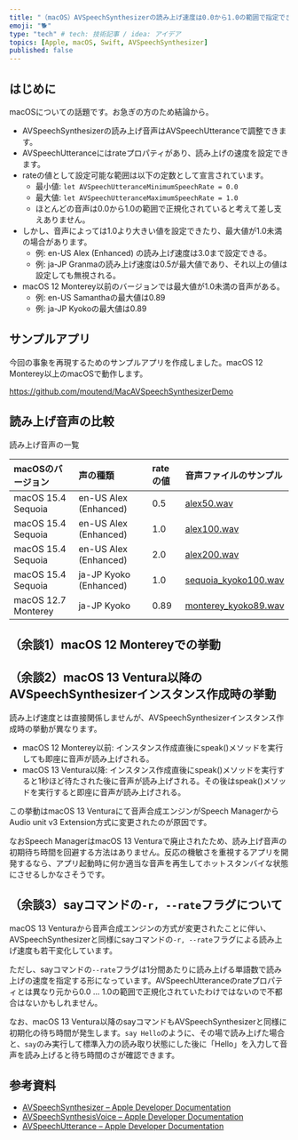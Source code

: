 ```yaml
---
title: "（macOS）AVSpeechSynthesizerの読み上げ速度は0.0から1.0の範囲で指定できるとは限らない"
emoji: "🐕"
type: "tech" # tech: 技術記事 / idea: アイデア
topics: [Apple, macOS, Swift, AVSpeechSynthesizer]
published: false
---
```

## はじめに

macOSについての話題です。お急ぎの方のため結論から。

- AVSpeechSynthesizerの読み上げ音声はAVSpeechUtteranceで調整できます。
- AVSpeechUtteranceにはrateプロパティがあり、読み上げの速度を設定できます。
- rateの値として設定可能な範囲は以下の定数として宣言されています。
    - 最小値: `let AVSpeechUtteranceMinimumSpeechRate = 0.0`
    - 最大値: `let AVSpeechUtteranceMaximumSpeechRate = 1.0`
    - ほとんどの音声は0.0から1.0の範囲で正規化されていると考えて差し支えありません。
- しかし、音声によっては1.0より大きい値を設定できたり、最大値が1.0未満の場合があります。
    - 例: en-US Alex (Enhanced) の読み上げ速度は3.0まで設定できる。
    - 例: ja-JP Granmaの読み上げ速度は0.5が最大値であり、それ以上の値は設定しても無視される。
- macOS 12 Monterey以前のバージョンでは最大値が1.0未満の音声がある。
    - 例: en-US Samanthaの最大値は0.89
    - 例: ja-JP Kyokoの最大値は0.89

## サンプルアプリ

今回の事象を再現するためのサンプルアプリを作成しました。macOS 12 Monterey以上のmacOSで動作します。

https://github.com/moutend/MacAVSpeechSynthesizerDemo

## 読み上げ音声の比較

読み上げ音声の一覧

| macOSのバージョン | 声の種類 | rateの値 | 音声ファイルのサンプル |
|:---|:---|:---|:---|
| macOS 15.4 Sequoia | en-US Alex (Enhanced) | 0.5 | [alex50.wav]() |
| macOS 15.4 Sequoia | en-US Alex (Enhanced) | 1.0 | [alex100.wav]() |
| macOS 15.4 Sequoia | en-US Alex (Enhanced) | 2.0 | [alex200.wav]() |
| macOS 15.4 Sequoia | ja-JP Kyoko (Enhanced) | 1.0 | [sequoia_kyoko100.wav]() |
| macOS 12.7 Monterey | ja-JP Kyoko | 0.89 | [monterey_kyoko89.wav]() |

## （余談1）macOS 12 Montereyでの挙動

## （余談2）macOS 13 Ventura以降のAVSpeechSynthesizerインスタンス作成時の挙動

読み上げ速度とは直接関係しませんが、AVSpeechSynthesizerインスタンス作成時の挙動が異なります。

- macOS 12 Monterey以前: インスタンス作成直後にspeak()メソッドを実行しても即座に音声が読み上げされる。
- macOS 13 Ventura以降: インスタンス作成直後にspeak()メソッドを実行すると1秒ほど待たされた後に音声が読み上げされる。その後はspeak()メソッドを実行すると即座に音声が読み上げされる。

この挙動はmacOS 13 Venturaにて音声合成エンジンがSpeech ManagerからAudio unit v3 Extension方式に変更されたのが原因です。

なおSpeech ManagerはmacOS 13 Venturaで廃止されたため、読み上げ音声の初期待ち時間を回避する方法はありません。反応の機敏さを重視するアプリを開発するなら、アプリ起動時に何か適当な音声を再生してホットスタンバイな状態にさせるしかなさそうです。

## （余談3）sayコマンドの`-r, --rate`フラグについて

macOS 13 Venturaから音声合成エンジンの方式が変更されたことに伴い、AVSpeechSynthesizerと同様にsayコマンドの`-r, --rate`フラグによる読み上げ速度も若干変化しています。

ただし、sayコマンドの`--rate`フラグは1分間あたりに読み上げる単語数で読み上げの速度を指定する形になっています。AVSpeechUtteranceのrateプロパティとは異なり元から0.0 ... 1.0の範囲で正規化されていたわけではないので不都合はないかもしれません。

なお、macOS 13 Ventura以降のsayコマンドもAVSpeechSynthesizerと同様に初期化の待ち時間が発生します。`say Hello`のように、その場で読み上げた場合と、`say`のみ実行して標準入力の読み取り状態にした後に「Hello」を入力して音声を読み上げると待ち時間のさが確認できます。

## 参考資料

- [AVSpeechSynthesizer – Apple Developer Documentation](https://developer.apple.com/documentation/avfaudio/avspeechsynthesizer/)
- [AVSpeechSynthesisVoice – Apple Developer Documentation](https://developer.apple.com/documentation/avfaudio/avspeechsynthesisvoice)
- [AVSpeechUtterance – Apple Developer Documentation](https://developer.apple.com/documentation/avfaudio/avspeechutterance)
